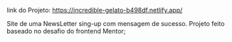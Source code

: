 link do Projeto: https://incredible-gelato-b498df.netlify.app/

Site de uma NewsLetter sing-up com mensagem de sucesso. Projeto feito baseado no desafio do frontend Mentor;
